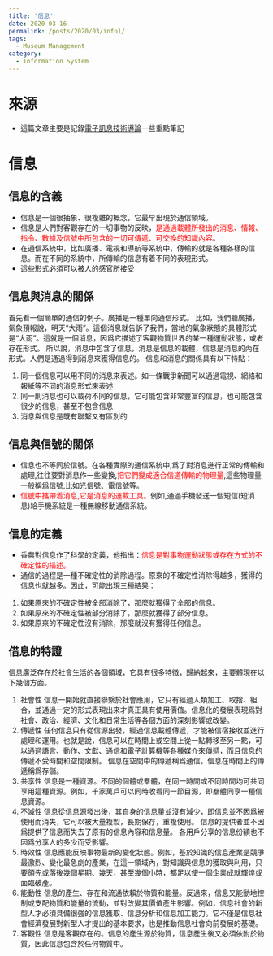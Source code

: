 ```yaml
---
title: '信息'
date: 2020-03-16
permalink: /posts/2020/03/info1/
tags:
  - Museum Management
category:
  - Information System
---
```


# 來源
- 這篇文章主要是記錄[電子訊息技術導論](/images/info/info_book1.png)一些重點筆記
  
# 信息

## 信息的含義

- 信息是一個很抽象、很複雜的概念，它最早出現於通信領域。
- 信息是人們對客觀存在的一切事物的反映，<span style="color:red">是通過載體所發出的消息、情報、指令、數據及信號中所包含的一切可傳遞、可交換的知識內容</span>。
- 在通信系統中，比如廣播、電視和導航等系統中，傳輸的就是各種各樣的信息。而在不同的系統中，所傳輸的信息有着不同的表現形式。
- 這些形式必須可以被人的感官所接受

## 信息與消息的關係
首先看一個簡單的通信的例子。廣播是一種單向通信形式。
比如，我們聽廣播，氣象預報說，明天“大雨”。這個消息就告訴了我們，當地的氣象狀態的具體形式是“大雨”。這就是一個消息，因爲它描述了客觀物質世界的某一種運動狀態，或者存在形式。
所以說，消息中包含了信息，消息是信息的載體，信息是消息的內在形式。人們是通過得到消息來獲得信息的。
信息和消息的關係具有以下特點：
1. 同一個信息可以用不同的消息來表述。如一條戰爭新聞可以通過電視、網絡和報紙等不同的消息形式來表述
2. 同一則消息也可以載荷不同的信息，它可能包含非常豐富的信息，也可能包含很少的信息，甚至不包含信息
3. 消息與信息是既有聯繫又有區別的



## 信息與信號的關係
- 信息也不等同於信號。在各種實際的通信系統中,爲了對消息進行正常的傳輸和處理,往往要對消息作一些變換,<span style="color:red">把它們變成適合信道傳輸的物理量</span>,這些物理量一般稱爲信號,比如光信號、電信號等。          
- <span style="color:red">信號中攜帶着消息,它是消息的運載工具。</span>例如,通過手機發送一個短信(短消息)給手機系統是一種無線移動通信系統。


## 信息的定義

- 香農對信息作了科學的定義，他指出：<span style="color:red">信息是對事物運動狀態或存在方式的不確定性的描述。</span>
- 通信的過程是一種不確定性的消除過程。原來的不確定性消除得越多，獲得的信息也就越多。因此，可能出現三種結果：
1. 如果原來的不確定性被全部消除了，那麼就獲得了全部的信息。
2. 如果原來的不確定性被部分消除了，那麼就獲得了部分信息。
3. 如果原來的不確定性沒有消除，那麼就沒有獲得任何信息。

## 借息的特證
信息廣泛存在於社會生活的各個領域，它具有很多特徵，歸納起來，主要體現在以下幾個方面。
1. 社會性
信息一開始就直接聯繫於社會應用，它只有經過人類加工、取捨、組合，並通過一定的形式表現出來才真正具有使用價值。信息化的發展表現爲對社會、政治、經濟、文化和日常生活等各個方面的深刻影響或改變。
2. 傳遞性
任何信息只有從信源出發，經過信息載體傳遞，才能被信宿接收並進行處理和運用。也就是說，信息可以在時間上或空間上從一點轉移至另一點，可以通過語言、動作、文獻、通信和電子計算機等各種媒介來傳遞，而且信息的傳遞不受時間和空間限制。
信息在空間中的傳遞稱爲通信。信息在時間上的傳遞稱爲存儲。
3. 共享性
信息是一種資源。不同的個體或羣體，在同一時間或不同時間均可共同享用這種資源。例如，千家萬戶可以同時收看同一節目源，即羣體同享一種信息資源。
4. 不滅性
信息從信息源發出後，其自身的信息量並沒有減少，即信息並不因爲被使用而消失，它可以被大量複製，長期保存，重複使用。
信息的提供者並不因爲提供了信息而失去了原有的信息內容和信息量。
各用戶分享的信息份額也不因爲分享人的多少而受影響。
5. 時效性
信息應能反映事物最新的變化狀態。例如，基於知識的信息產業是競爭最激烈、變化最急劇的產業，在這一領域內，對知識與信息的獲取與利用，只要領先或落後幾個星期、幾天，甚至幾個小時，都足以使一個企業成就輝煌或面臨破產。
6. 能動性
信息的產生、存在和流通依賴於物質和能量。反過來，信息又能動地控制或支配物質和能量的流動，並對改變其價值產生影響。例如，信息社會的新型人才必須具備很強的信息獲取、信息分析和信息加工能力。它不僅是信息社會經濟發展對新型人才提出的基本要求，也是推動信息社會向前發展的基礎。
7.  客觀性
信息是客觀存在的。信息的產生源於物質，信息產生後又必須依附於物質，因此信息包含於任何物質中。